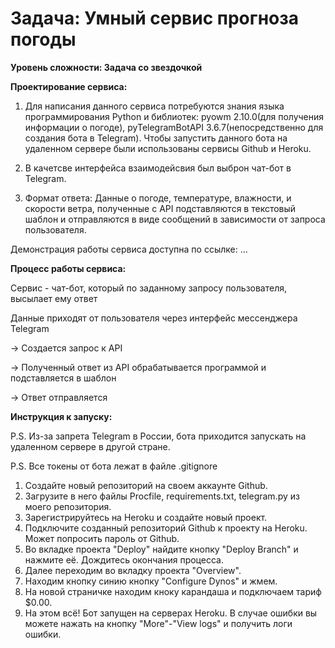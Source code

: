 # Задача: Умный сервис прогноза погоды
**Уровень сложности: Задача со звездочкой**

**Проектирование сервиса:**

1) Для написания данного сервиса потребуются знания языка программирования Python и библиотек: pyowm 2.10.0(для получения информации о погоде), pyTelegramBotAPI 3.6.7(непосредственно для создания бота в Telegram). Чтобы запустить данного бота на удаленном сервере были использованы сервисы Github и Heroku.

2) В качетсве интерфейса взаимодейсвия был выброн чат-бот в Telegram.

3) Формат ответа: Данные о погоде, температуре, влажности, и скорости ветра, полученные с API подставляются в текстовый шаблон и отправляются в виде сообщений в зависимости от запроса пользователя.

Демонстрация работы сервиса доступна по ссылке: ...

**Процесс работы сервиса:**

Сервис - чат-бот, который по заданному запросу пользователя, высылает ему ответ

Данные приходят от пользователя через интерфейс мессенджера Telegram

 → Создается запрос к API

 → Полученный ответ из API обрабатывается программой и подставляется в шаблон

 → Ответ отправляется

**Инструкция к запуску:**

P.S. Из-за запрета Telegram в России, бота приходится запускать на удаленном сервере в другой стране.

P.S. Все токены от бота лежат в файле .gitignore

1) Создайте новый репозиторий на своем аккаунте Github.
2) Загрузите в него файлы Procfile, requirements.txt, telegram.py из моего репозитория.
3) Зарегистрируйтесь на Heroku и создайте новый проект.
4) Подключите созданный репозиторий Github к проекту на Heroku. Может попросить пароль от Github.
5) Во вкладке проекта "Deploy" найдите кнопку "Deploy Branch" и нажмите её. Дождитесь окончания процесса.
6) Далее переходим во вкладку проекта "Overview".
7) Находим кнопку синию кнопку "Configure Dynos" и жмем.
8) На новой страничке находим кноку карандаша и подключаем тариф $0.00.
9) На этом всё! Бот запущен на серверах Heroku. В случае ошибки вы можете нажать на кнопку "More"-"View logs" и получить логи ошибки.
